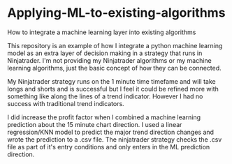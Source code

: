 # Applying-ML-to-existing-algorithms
How to integrate a machine learning layer into existing algorithms

This repository is an example of how I integrate a python machine learning model as an extra layer of decision making in a strategy that runs in Ninjatrader. I'm not providing my Ninjatrader algorithms or my machine learning algorithms, just the basic concept of how they can be connected.

My Ninjatrader strategy runs on the 1 minute time timefame and will take longs and shorts and is successful but I feel it could be refined more with something like along the lines of a trend indicator. However I had no success with traditional trend indicators. 

I did increase the profit factor  when I combined a machine learning prediction about the 15 minute chart direction. I used a linear regression/KNN model to predict the major trend direction changes and wrote the prediction to a .csv file. The ninjatrader strategy checks the .csv file as part of it's entry conditions and only enters in the ML prediction direction.
 
